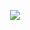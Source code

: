 <p align="center">
  <img src="https://cdn.discordapp.com/attachments/947092663914623016/994569636492349510/typer.png" />
</p>
